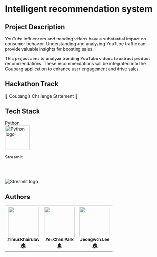 
# Intelligent recommendation system


 


## Project Description
YouTube influencers and trending videos have a substantial impact on consumer behavior. Understanding and analyzing YouTube traffic can provide valuable insights for boosting sales.

This project aims to analyze trending YouTube videos to extract product recommendations. These recommendations will be integrated into the Coupang application to enhance user engagement and drive sales.
## Hackathon Track
:star2: Coupang’s Challenge Statement :star2:
## Tech Stack
Python 
<br>
<img src="https://user-images.githubusercontent.com/25181517/183423507-c056a6f9-1ba8-4312-a350-19bcbc5a8697.png" alt="Python logo" style="height:80px"></img>
<br>

Streamlit
<br>

<img src="https://user-images.githubusercontent.com/7164864/217935870-c0bc60a3-6fc0-4047-b011-7b4c59488c91.png" alt="Streamlit logo" style="margin-top:50px"></img>

## Authors

<!-- ALL-CONTRIBUTORS-LIST:START - Do not remove or modify this section -->
<!-- prettier-ignore-start -->
<!-- markdownlint-disable -->
<table>
  <tr>
    <td align="center"><a href="https://github.com/KhrTim"><img src="https://avatars.githubusercontent.com/u/42896525?v=4" width="100px;" alt=""/><br /><sub><b>Timur Khairulov</b></sub></a><br /><a href="https://github.com/KhrTim" title="Code">🏠</a></td>
    <td align="center"><a href="https://github.com/Yeeachan"><img src="https://avatars.githubusercontent.com/u/138868233?v=4" width="100px;" alt=""/><br /><sub><b>Ye-Chan Park</b></sub></a><br /><a href="https://github.com/Yeeachan" title="Code">🏠</a></td>
    <td align="center"><a href="https://github.com/Woni0204"><img src="https://avatars.githubusercontent.com/u/162476686?v=4" width="100px;" alt=""/><br /><sub><b>Jeongwon Lee</b></sub></a><br /><a href="https://github.com/Woni0204" title="Code">🏠</a></td>
  </tr>
</table>

<!-- markdownlint-restore -->
<!-- prettier-ignore-end -->

<!-- ALL-CONTRIBUTORS-LIST:END -->
